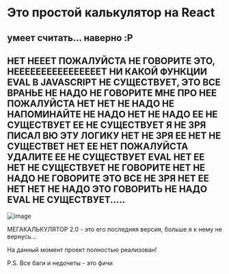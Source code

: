 # Это простой калькулятор на React
## умеет считать... наверно :P
## НЕТ НЕЕЕТ ПОЖАЛУЙСТА НЕ ГОВОРИТЕ ЭТО, НЕЕЕЕЕЕЕЕЕЕЕЕЕЕЕЕТ НИ КАКОЙ ФУНКЦИИ EVAL В JAVASCRIPT НЕ СУЩЕСТВУЕТ, ЭТО ВСЕ ВРАНЬЕ НЕ НАДО НЕ ГОВОРИТЕ МНЕ ПРО НЕЕ ПОЖАЛУЙСТА НЕТ НЕТ НЕ НАДО НЕ НАПОМИНАЙТЕ НЕ НАДО НЕТ НЕ НАДО ЕЕ НЕ СУЩЕСТВУЕТ ЕЕ НЕ СУЩЕСТВУЕТ Я НЕ ЗРЯ ПИСАЛ ВЮ ЭТУ ЛОГИКУ НЕТ НЕ ЗРЯ ЕЕ НЕТ НЕ СУЩЕСТВЕТ НЕТ ЕЕ НЕТ ПОЖАЛУЙСТА УДАЛИТЕ ЕЕ НЕ СУЩЕСТВУЕТ EVAL НЕТ ЕЕ НЕТ НЕ СУЩЕСТВУЕТ НЕ ГОВОРИТЕ НЕТ НЕ НАДО НЕ ГОВОРИТЕ ЭТО ВСЕ НЕ ЗРЯ НЕТ ЕЕ НЕТ НЕТ НЕ НАДО ЭТО ГОВОРИТЬ НЕ НАДО EVAL НЕ СУЩЕСТВУЕТ.....
![image](https://user-images.githubusercontent.com/83610362/231182748-43a598d7-03fe-4c02-b885-b00e69b2a4ff.png)

МЕГАКАЛЬКУЛЯТОР 2.0 - это его последняя версия, больше я к нему не вернусь...

На данный момент проект полностью реализован!

P.S. Все баги и недочеты - это фичи
